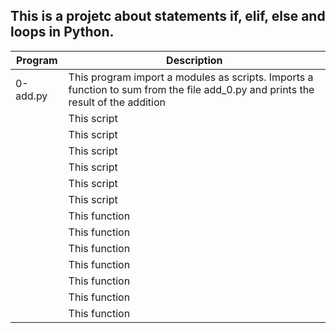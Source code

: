 ## This is a projetc about statements if, elif, else and loops in Python.

| Program | Description |
| ------ | ------ |
| 0-add.py | This program import a modules as scripts. Imports a function to sum from the file add_0.py and prints the result of the addition |
|  | This script  |
|  | This script  |
|  | This script  |
|  | This script  |
|  | This script  |
|  | This script  |
|  | This function  |
|  | This function  |
|  | This function  |
|  | This function |
|  | This function  |
|  | This function  |
|  | This function  |

